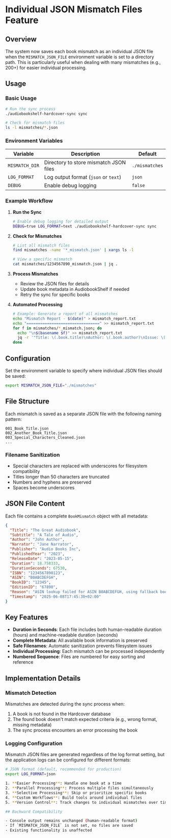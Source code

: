 # Individual JSON Mismatch Files Feature

## Overview
The system now saves each book mismatch as an individual JSON file when the `MISMATCH_JSON_FILE` environment variable is set to a directory path. This is particularly useful when dealing with many mismatches (e.g., 200+) for easier individual processing.

## Usage

### Basic Usage
```bash
# Run the sync process
./audiobookshelf-hardcover-sync sync

# Check for mismatch files
ls -l mismatches/*.json
```

### Environment Variables

| Variable | Description | Default |
|----------|-------------|---------|
| `MISMATCH_DIR` | Directory to store mismatch JSON files | `./mismatches` |
| `LOG_FORMAT` | Log output format (`json` or `text`) | `json` |
| `DEBUG` | Enable debug logging | `false` |

### Example Workflow

1. **Run the Sync**
   ```bash
   # Enable debug logging for detailed output
   DEBUG=true LOG_FORMAT=text ./audiobookshelf-hardcover-sync sync
   ```

2. **Check for Mismatches**
   ```bash
   # List all mismatch files
   find mismatches -name '*_mismatch.json' | xargs ls -l
   
   # View a specific mismatch
   cat mismatches/1234567890_mismatch.json | jq .
   ```

3. **Process Mismatches**
   - Review the JSON files for details
   - Update book metadata in AudiobookShelf if needed
   - Retry the sync for specific books

4. **Automated Processing**
   ```bash
   # Example: Generate a report of all mismatches
   echo "Mismatch Report - $(date)" > mismatch_report.txt
   echo "================================" >> mismatch_report.txt
   for f in mismatches/*_mismatch.json; do
     echo "\n$(basename $f)" >> mismatch_report.txt
     jq -r '"Title: \(.book.title)\nAuthor: \(.book.author)\nIssue: \(.issue)\n"' $f >> mismatch_report.txt
   done
   ```

## Configuration

Set the environment variable to specify where individual JSON files should be saved:

```bash
export MISMATCH_JSON_FILE="./mismatches"
```

## File Structure

Each mismatch is saved as a separate JSON file with the following naming pattern:
```
001_Book_Title.json
002_Another_Book_Title.json
003_Special_Characters_Cleaned.json
...
```

### Filename Sanitization
- Special characters are replaced with underscores for filesystem compatibility
- Titles longer than 50 characters are truncated
- Numbers and hyphens are preserved
- Spaces become underscores

## JSON File Content

Each file contains a complete `BookMismatch` object with all metadata:

```json
{
  "Title": "The Great Audiobook",
  "Subtitle": "A Tale of Audio",
  "Author": "John Author",
  "Narrator": "Jane Narrator",
  "Publisher": "Audio Books Inc",
  "PublishedYear": "2023",
  "ReleaseDate": "2023-05-15",
  "Duration": 18.758333,
  "DurationSeconds": 67530,
  "ISBN": "1234567890123",
  "ASIN": "B0ABCDEFGH",
  "BookID": "12345",
  "EditionID": "67890",
  "Reason": "ASIN lookup failed for ASIN B0ABCDEFGH, using fallback book matching",
  "Timestamp": "2025-06-08T17:45:30+02:00"
}
```

## Key Features

- **Duration in Seconds**: Each file includes both human-readable duration (hours) and machine-readable duration (seconds)
- **Complete Metadata**: All available book information is preserved
- **Safe Filenames**: Automatic sanitization prevents filesystem issues
- **Individual Processing**: Each mismatch can be processed independently
- **Numbered Sequence**: Files are numbered for easy sorting and reference

## Implementation Details

### Mismatch Detection
Mismatches are detected during the sync process when:
1. A book is not found in the Hardcover database
2. The found book doesn't match expected criteria (e.g., wrong format, missing metadata)
3. The sync process encounters an error processing the book

### Logging Configuration

Mismatch JSON files are generated regardless of the log format setting, but the application logs can be configured for different formats:

```bash
# JSON format (default, recommended for production)
export LOG_FORMAT=json

1. **Easier Processing**: Handle one book at a time
2. **Parallel Processing**: Process multiple files simultaneously
3. **Selective Processing**: Skip or prioritize specific books
4. **Custom Workflows**: Build tools around individual files
5. **Version Control**: Track changes to individual mismatches over time

## Backward Compatibility

- Console output remains unchanged (human-readable format)
- If `MISMATCH_JSON_FILE` is not set, no files are saved
- Existing functionality is unaffected
